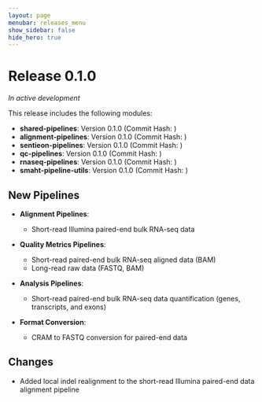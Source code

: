 ```yaml
---
layout: page
menubar: releases_menu
show_sidebar: false
hide_hero: true
---
```


# Release 0.1.0
*In active development*

This release includes the following modules:

- **shared-pipelines**: Version 0.1.0 (Commit Hash: )
- **alignment-pipelines**: Version 0.1.0 (Commit Hash: )
- **sentieon-pipelines**: Version 0.1.0 (Commit Hash: )
- **qc-pipelines**: Version 0.1.0 (Commit Hash: )
- **rnaseq-pipelines**: Version 0.1.0 (Commit Hash: )
- **smaht-pipeline-utils**: Version 0.1.0 (Commit Hash: )

## New Pipelines

- **Alignment Pipelines**:
    - Short-read Illumina paired-end bulk RNA-seq data

- **Quality Metrics Pipelines**:
    - Short-read paired-end bulk RNA-seq aligned data (BAM)
    - Long-read raw data (FASTQ, BAM)

- **Analysis Pipelines**:
    - Short-read paired-end bulk RNA-seq data quantification (genes, transcripts, and exons)

- **Format Conversion**:
    - CRAM to FASTQ conversion for paired-end data

## Changes

- Added local indel realignment to the short-read Illumina paired-end data alignment pipeline